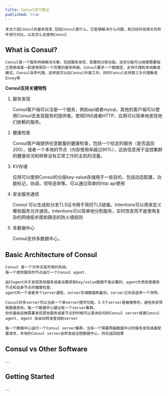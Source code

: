 ```yaml
---
title: Consul学习笔记
published: true
---
```


    本文介绍Consul的基本信息,包括Consul是什么，它能够解决什么问题，和已经存在相关的软件进行对比，以及怎么去使用Consul

## [](#header-2)What is Consul?
    Consul是一个服务网格解决方案，包括服务发现、配置和分割功能。这些功能可以根据需要独立使用或者一起使用简历一个完整的服务网格。Consul要求一个数据层，支持代理和本地集成模式。Consul自带代理，这样就可以在Consul外面工作，同时Consul支持第三方代理集成Envoy等

**Consul支持关键特性**

1.  服务发现

    Consul客户端可以注册一个服务，例如api或者mysql，其他的客户端可以使用Consul去发现服务的提供者。使用DNS或者HTTP，应用可以简单地发现他们依赖的服务。

2.  健康检查

    Consul客户端提供任意数量的健康检查，包括一个给定的服务（是否返回200），或者一个本地的节点（内存使用率超过90%），这些信息用于监控集群的健康状况和转移没有正常工作的主机的流量。

3.  KV存储

    应用可以使用Consul的分层key-value存储用于一些目的，包括动态配置，功能标记，协调，领导选举等。可以通过简单的http api使用

4.  安全服务通信

    Consul 可以生成和分发TLS证书用于简历TLS链接。Intentions可以用来定义哪些服务允许通信，Intentions可以简单地分割服务，实时改变而不是使用复杂的网络拓步图和静态的防火墙规则

5.  多数据中心

    Consul支持多数据中心。

## [](#header-2)Basic Architecture of Consul

    Consul 是一个分布式高可用的系统。
    每一个提供服务的节点运行一个Consul agent. 

    运行agent对于发现其他服务或者设置获取key/value数据不是必要的。agent负责检查服务节点和自身节点的健康检查。
    agent同一个或者多个server通信，server存储数据和备份。server之间会选举一个领导。

    Cousul的多server可以当成一个单server提供功能，3-5个server是被推荐的，避免失败导致数据丢失。每一个数据中心建议有一个server集群。
    你的基础设施需要发现其他服务或者节点的时候可以查询任何的Consul server或者Consul agent, Agent 会自动转发查询到server
    
    每一个数据中心运行一个Consul server集群，当有一个需要跨越数据中兴的服务发现或者配置请求，本地的Consul server会转发给远程数据中心，然后返回结果

## [](#header-2)Consul vs Other Software

  ...

## [](#header-2)Getting Started

  ...